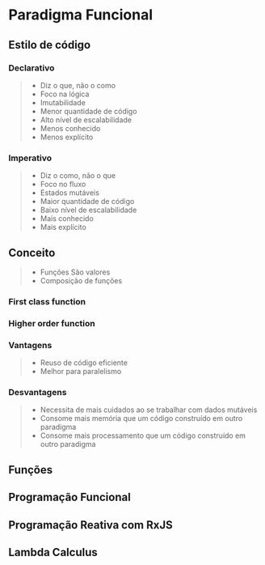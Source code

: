 # Paradigma Funcional

## Estilo de código

### Declarativo

> - Diz o que, não o como
> - Foco na lógica
> - Imutabilidade
> - Menor quantidade de código
> - Alto nível de escalabilidade
> - Menos conhecido
> - Menos explícito

### Imperativo

> - Diz o como, não o que
> - Foco no fluxo
> - Estados mutáveis
> - Maior quantidade de código
> - Baixo nível de escalabilidade
> - Mais conhecido
> - Mais explícito

## Conceito

> - Funções São valores
> - Composição de funções

### First class function

### Higher order function

### Vantagens

> - Reuso de código eficiente
> - Melhor para paralelismo

### Desvantagens

> - Necessita de mais cuidados ao se trabalhar com dados mutáveis
> - Consome mais memória que um código construído em outro paradigma
> - Consome mais processamento que um código construído em outro paradigma

## Funções

## Programação Funcional

## Programação Reativa com RxJS

## Lambda Calculus
